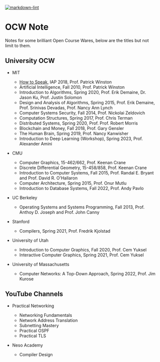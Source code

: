 [![markdown-lint](https://github.com/LuckyPigeon/OCW_Note/actions/workflows/markdown-lint.yml/badge.svg)](https://github.com/LuckyPigeon/OCW_Note/actions/workflows/markdown-lint.yml)

# OCW Note

Notes for some brilliant Open Course Wares, below are the titles but not limit to them.

## University OCW

* MIT
    * [How to Speak](https://www.youtube.com/watch?v=Unzc731iCUY), IAP 2018, Prof. Patrick Winston
    * Artificial Intelligence, Fall 2010, Prof. Patrick Winston
    * Introduction to Algorithms, Spring 2020, Prof. Erik Demaine, Dr. Jason Ku, Prof. Justin Solomon
    * Design and Analysis of Algorithms, Spring 2015, Prof. Erik Demaine, Prof. Srinivas Devadas, 
    Prof. Nancy Ann Lynch
    * Computer Systems Security, Fall 2014, Prof. Nickolai Zeldovich
    * Computation Structures, Spring 2017, Prof. Chris Terman
    * Distributed Systems, Spring 2020, Prof. Prof. Robert Morris 
    * Blockchain and Money, Fall 2018, Prof. Gary Gensler
    * The Human Brain, Spring 2019, Prof. Nancy Kanwisher
    * Introduction to Deep Learning (Workshop), Spring 2023, Prof. Alexander Amini

* CMU
    * Computer Graphics, 15-462/662, Prof. Keenan Crane
    * Discrete Differential Geometry, 15-458/858, Prof. Keenan Crane
    * Introduction to Computer Systems, Fall 2015, Prof. Randal E. Bryant and Prof. David R. O'Hallaron
    * Computer Architecture, Spring 2015, Prof. Onur Mutlu
    * Introduction to Database Systems, Fall 2022, Prof. Andy Pavlo

* UC Berkeley
    * Operating Systems and Systems Programming, Fall 2013, Prof. Anthoy D. Joseph and Prof. John Canny

* Stanford
    * Compilers, Spring 2021, Prof. Fredrik Kjolstad 

* University of Utah
    * Introduction to Computer Graphics, Fall 2020, Prof. Cem Yuksel
    * Interactive Computer Graphics, Spring 2021, Prof. Cem Yuksel

* University of Massachusetts
    * Computer Networks: A Top-Down Approach, Spring 2022, Prof. Jim Kurose 

## YouTube Channels

* Practical Networking
    * Networking Fundamentals
    * Network Address Translation
    * Subnetting Mastery
    * Practical OSPF
    * Practical TLS

* Neso Academy
    * Compiler Design
